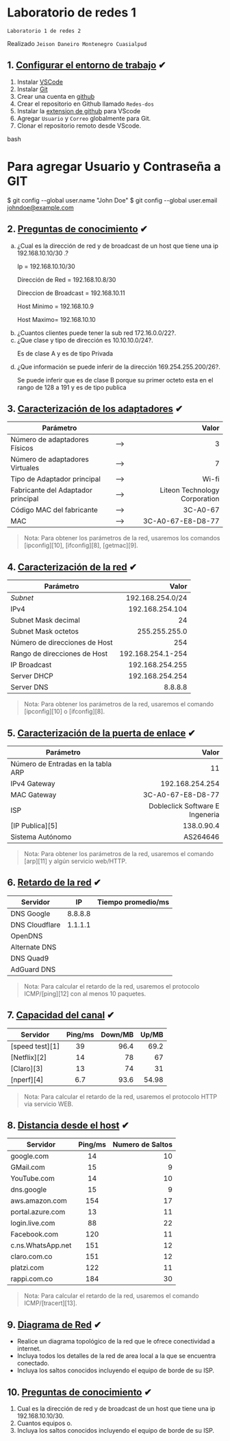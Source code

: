 # Laboratorio de redes 1 
<p><code>Laboratorio 1 de redes 2</code></p>
<p>Realizado <code>Jeison Daneiro Montenegro Cuasialpud</code>

## 1. [Configurar el entorno de trabajo](#) ✔ 
 1. Instalar [VSCode][1_1] 
 2. Instalar [Git][1_2] 
 3. Crear una cuenta en [github][1_3] 
 4. Crear el repositorio en Github llamado <code>Redes-dos</code> 
 5. Instalar la [extension de github][1_4] para VScode 
 6. Agregar <code>Usuario</code> y <code>Correo</code> globalmente para Git. 
 7. Clonar el repositorio remoto desde VScode. 
  
 bash 
 # Para agregar Usuario y Contraseña a GIT 
 $ git config --global user.name "John Doe" 
 $ git config --global user.email johndoe@example.com 
  
  
 [1_1]:https://code.visualstudio.com/download 
 [1_2]:https://git-scm.com/download/win 
 [1_3]:https://github.com/ 
 [1_4]:https://marketplace.visualstudio.com/items?itemName=GitHub.vscode-pull-request-github 
  
  
  
 ## 2. [Preguntas de conocimiento](#) ✔ 
  
 <ol type="a"> 
 <li>¿Cual es la dirección de red y de broadcast de un host que tiene una ip 192.168.10.10/30 .?</li> 

   Ip = 192.168.10.10/30 
   
   Dirección de Red = 192.168.10.8/30

   Direccion de Broadcast = 192.168.10.11

   Host Minimo = 192.168.10.9

   Host Maximo= 192.168.10.10

 <li>¿Cuantos clientes puede tener la sub red 172.16.0.0/22?.</li> 
 <li>¿Que clase y tipo de dirección es 10.10.10.0/24?.</li>

   Es de clase A y es de tipo Privada
 <li>¿Que información se puede inferir de la dirección 169.254.255.200/26?.</li> 
 
   Se puede inferir que es de clase B porque su primer octeto esta en el rango de 128 a 191 y es de tipo publica
 </ol> 
  
 ## 3. [Caracterización de los adaptadores](#) ✔ 
 |Parámetro||Valor| 
 |--|:--:|--:| 
 |Número de adaptadores Físicos|-->|3| 
 |Número de adaptadores Virtuales|-->|7| 
 |Tipo de Adaptador principal|-->|Wi-fi| 
 |Fabricante del Adaptador principal|-->|Liteon Technology Corporation| 
 |Código MAC del fabricante|-->|3C-A0-67| 
 |MAC|-->|3C-A0-67-E8-D8-77| 
  
 >Nota: Para obtener los parámetros de la red, usaremos los comandos [ipconfig][10], [ifconfig][8], [getmac][9]. 
  
  
 ## 4. [Caracterización de la red](#) ✔ 
 |Parámetro|Valor| 
 |--|--:| 
 |_Subnet_|192.168.254.0/24| 
 |IPv4|192.168.254.104| 
 |Subnet Mask decimal|24| 
 |Subnet Mask octetos|255.255.255.0| 
 |Número de direcciones de Host|254| 
 |Rango de direcciones de Host|192.168.254.1-254| 
 |IP Broadcast|192.168.254.255| 
 |Server DHCP|192.168.254.254| 
 |Server DNS|8.8.8.8| 
  
 >Nota: Para obtener los parámetros de la red, usaremos el comando [ipconfig][10] o [ifconfig][8]. 
  
  
 ## 5. [Caracterización de la puerta de enlace](#) ✔ 
 |Parámetro|Valor| 
 |--|--:| 
 |Número de Entradas en la tabla ARP |11| 
 |IPv4 Gateway|192.168.254.254| 
 |MAC Gateway|3C-A0-67-E8-D8-77| 
 |ISP|Dobleclick Software E Ingeneria| 
 |[IP Publica][5]|138.0.90.4| 
 |Sistema Autónomo|AS264646| 
  
  
 >Nota: Para obtener los parámetros de la red, usaremos el comando [arp][11] y algún servicio web/HTTP. 
  
  
 ## 6. [Retardo de la red](#) ✔ 
 |Servidor|IP|Tiempo promedio/ms| 
 |--|--|--| 
 |DNS Google|8.8.8.8|| 
 |DNS Cloudflare|1.1.1.1|| 
 |OpenDNS||| 
 |Alternate DNS||| 
 |DNS Quad9||| 
 |AdGuard DNS||| 
  
 >Nota: Para calcular el retardo de la red, usaremos el protocolo ICMP/[ping][12] con al menos 10 paquetes. 
  
  
 ## 7. [Capacidad del canal](#) ✔ 
 |Servidor|Ping/ms|Down/MB|Up/MB| 
 |--|:--:|--:|--:| 
 |[speed test][1]|39|96.4|69.2| 
 |[Netflix][2]|14|78|67| 
 |[Claro][3]|13|74|31| 
 |[nperf][4]|6.7|93.6|54.98| 
  
 >Nota: Para calcular el retardo de la red, usaremos el protocolo HTTP via servicio WEB. 
  
  
 ## 8. [Distancia desde el host](#) ✔ 
 |Servidor|Ping/ms|Numero de Saltos| 
 |--|:--:|--:| 
 |google.com|14|10| 
 |GMail.com|15|9| 
 |YouTube.com|14|10| 
 |dns.google|15|9| 
 |aws.amazon.com|154|17| 
 |portal.azure.com|13|11| 
 |login.live.com|88|22| 
 |Facebook.com|120|11| 
 |c.ns.WhatsApp.net|151|12| 
 |claro.com.co|151|12| 
 |platzi.com|122|11| 
 |rappi.com.co|184|30| 
  
 >Nota: Para calcular el retardo de la red, usaremos el comando ICMP/[tracert][13]. 
  
 ## 9. [Diagrama de Red](#) ✔ 
 - Realice un diagrama topológico de la red que le ofrece conectividad a internet. 
 - Incluya todos los detalles de la red de area local a la que se encuentra conectado. 
 - Incluya los saltos conocidos incluyendo el equipo de borde de su ISP. 
  
 ## 10. [Preguntas de conocimiento](#) ✔ 
 1. Cual es la dirección de red y de broadcast de un host que tiene una ip 192.168.10.10/30. 
 1. Cuantos equipos o. 
 1. Incluya los saltos conocidos incluyendo el equipo de borde de su ISP.